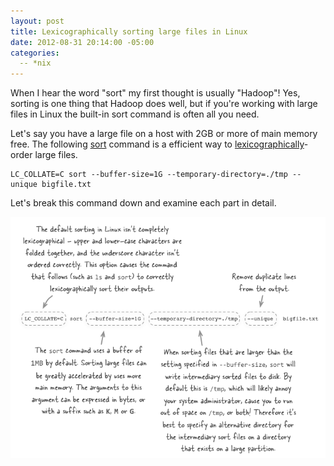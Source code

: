 ```yaml
---
layout: post
title: Lexicographically sorting large files in Linux
date: 2012-08-31 20:14:00 -05:00
categories:
  -- *nix
---
```


When I hear the word "sort" my first thought is usually "Hadoop"! Yes, sorting is one thing that Hadoop
does well, but if you're working with large files in Linux the built-in sort command is
often all you need.

Let's say you have a large file on a host with 2GB or more of main memory free. The following
[sort](http://www.oreillynet.com/linux/cmd/cmd.csp?path=s/sort) command is a efficient way to
[lexicographically](http://en.wikipedia.org/wiki/Lexicographical_order)-order large files.

    LC_COLLATE=C sort --buffer-size=1G --temporary-directory=./tmp --unique bigfile.txt

Let's break this command down and examine each part in detail.

![sort image](/images/sorting-large-files-linux.png)
